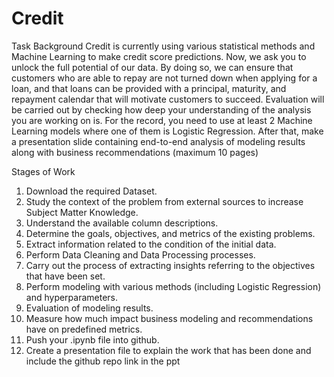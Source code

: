 # Credit

Task Background
Credit is currently using various statistical methods and Machine Learning to make credit score predictions. 
Now, we ask you to unlock the full potential of our data. By doing so, we can ensure that customers who are able to 
repay are not turned down when applying for a loan, and that loans can be provided with a principal, maturity, and repayment 
calendar that will motivate customers to succeed. Evaluation will be carried out by checking how deep your understanding of the analysis 
you are working on is. For the record, you need to use at least 2 Machine Learning models where one of them is Logistic Regression. 
After that, make a presentation slide containing end-to-end analysis of modeling results along with business recommendations (maximum 10 pages)

Stages of Work
1. Download the required Dataset.
2. Study the context of the problem from external sources to increase Subject Matter Knowledge.
3. Understand the available column descriptions.
4. Determine the goals, objectives, and metrics of the existing problems.
5. Extract information related to the condition of the initial data.
6. Perform Data Cleaning and Data Processing processes.
7. Carry out the process of extracting insights referring to the objectives that have been set.
8. Perform modeling with various methods (including Logistic Regression) and hyperparameters.
9. Evaluation of modeling results.
10. Measure how much impact business modeling and recommendations have on predefined metrics.
11. Push your .ipynb file into github.
12. Create a presentation file to explain the work that has been done and include the github repo link in the ppt
